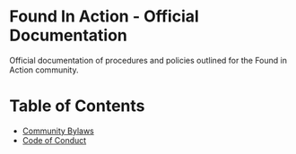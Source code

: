 # Found In Action - Official Documentation
Official documentation of procedures and policies outlined for the Found in Action community.

# Table of Contents
* [Community Bylaws](main/docs/CommunityBylaws.md)
* [Code of Conduct](main/docs/CodeOfConduct.md)
